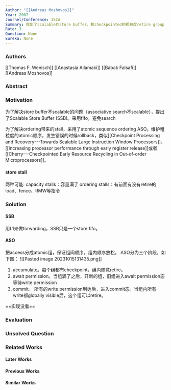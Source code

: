 ```yaml
---
Author: "[[Andreas Moshovos]]"
Year: 2007
Journel/Conference: ISCA
Summary: 提出了scalable的store buffer，和checkpointed的粗粒度retire group
Rate: 3
Question: None
Eureka: None
---
```

### Authors
[[Thomas F. Wenisch]] 
[[Anastasia Ailamaki]]
[[Babak Falsafi]]  
[[Andreas Moshovos]]
### Abstract


### Motivation
为了解决store buffer不scalable的问题（associative search不scalable），提出了Scalable Store Buffer (SSB)。采用fifo，避免search

为了解决ordering带来的stall，采用了atomic sequence ordering ASO。维护粗粒度的atomic顺序，发生错误的时候rollback，类似[[Checkpoint Processing and Recovery---Towards Scalable Large Instruction Window Processors]]，[[Increasing processor performance through early register release]]或者[[Cherry---Checkpointed Early Resource Recycling in Out-of-order Microprocessors]]。

#### store stall
两种可能: 
capacity stalls：容量满了
ordering stalls：有前面有没有retire的load、fence、RMW等指令

### Solution
#### SSB
用L1来做forwarding，SSB只是一个store fifo。

#### ASO
把access分成atomic组，保证组间顺序，组内顺序放松。
ASO分为三个阶段，如下图：
![[Pasted image 20231015131435.png]]
1. accumulate。每个组都有checkpoint，组内随意retire。
2. await permission。当组满了之后，开新的组，旧组进入await permission态等待write permission
3. commit。 所有的write permission到达后，进入commit态。当组内所有write都globally visible后，这个组可以retire。

==实现没看==
### Evaluation


### Unsolved Question


### Related Works
#### Later Works

#### Previous Works

#### Similar Works
